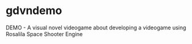 # gdvndemo
DEMO - A visual novel videogame about developing a videogame using Rosalila Space Shooter Engine
